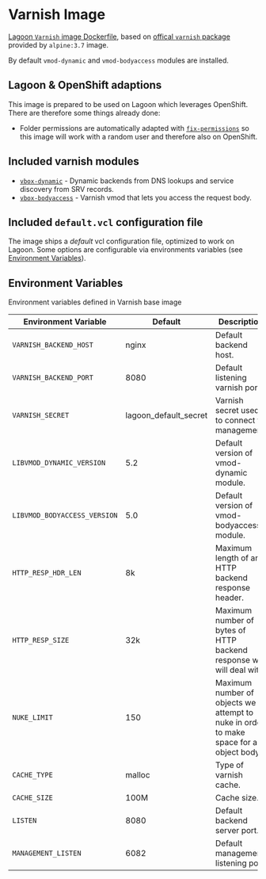 # Varnish Image

[Lagoon `Varnish` image Dockerfile](https://github.com/amazeeio/lagoon/blob/master/images/varnish/Dockerfile),
based on [offical `varnish` package](https://hub.docker.com/_/varnish) provided by
`alpine:3.7` image.

By default `vmod-dynamic` and `vmod-bodyaccess` modules are installed.

## Lagoon & OpenShift adaptions

This image is prepared to be used on Lagoon which leverages OpenShift. There are
therefore some things already done:

- Folder permissions are automatically adapted with [`fix-permissions`](https://github.com/sclorg/s2i-base-container/blob/master/core/root/usr/bin/fix-permissions)
so this image will work with a random user and therefore also on OpenShift.

## Included varnish modules

- [`vbox-dynamic`](https://github.com/nigoroll/libvmod-dynamic) - Dynamic backends
from DNS lookups and service discovery from SRV records.
- [`vbox-bodyaccess`](https://github.com/aondio/libvmod-bodyaccess) - Varnish
vmod that lets you access the request body.

## Included `default.vcl` configuration file

The image ships a *default* vcl configuration file, optimized to work on Lagoon.
Some options are configurable via environments variables (see [Environment Variables](#environment-variables)).

## Environment Variables

Environment variables defined in Varnish base image

| Environment Variable                   | Default                  | Description                                                                             |
| ---------------------------------------| -------------------------| ----------------------------------------------------------------------------------------|
| `VARNISH_BACKEND_HOST`                 |   nginx                  | Default backend host.                                                                   |
| `VARNISH_BACKEND_PORT`                 |   8080                   | Default listening varnish port.                                                         |
| `VARNISH_SECRET`                       |   lagoon_default_secret  | Varnish secret used to connect to management.                                           |
| `LIBVMOD_DYNAMIC_VERSION`              |   5.2                    | Default version of vmod-dynamic module.                                                 |
| `LIBVMOD_BODYACCESS_VERSION`           |   5.0                    | Default version of vmod-bodyaccess module.                                              |
| `HTTP_RESP_HDR_LEN`                    |   8k                     | Maximum length of any HTTP backend response header.                                     |
| `HTTP_RESP_SIZE`                       |   32k                    | Maximum number of bytes of HTTP backend response we will deal with.                     |
| `NUKE_LIMIT`                           |   150                    | Maximum number of objects we attempt to nuke in order to make space for a object body.  |
| `CACHE_TYPE`                           |   malloc                 | Type of varnish cache.                                                                  |
| `CACHE_SIZE`                           |   100M                   | Cache size.                                                                             |
| `LISTEN`                               |   8080                   | Default backend server port.                                                            |
| `MANAGEMENT_LISTEN`                    |   6082                   | Default management listening port.                                                      |
